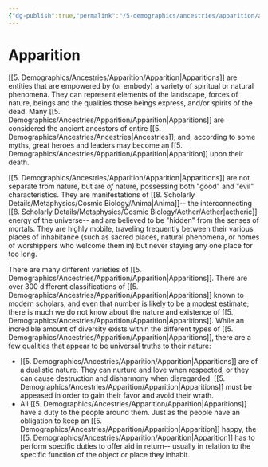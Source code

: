 ```yaml
---
{"dg-publish":true,"permalink":"/5-demographics/ancestries/apparition/apparition/","noteIcon":""}
---
```


# Apparition

[[5. Demographics/Ancestries/Apparition/Apparition\|Apparitions]] are entities that are empowered by (or embody) a variety of spiritual or natural phenomena. They can represent elements of the landscape, forces of nature, beings and the qualities those beings express, and/or spirits of the dead. Many [[5. Demographics/Ancestries/Apparition/Apparition\|Apparitions]] are considered the ancient ancestors of entire [[5. Demographics/Ancestries/Ancestries\|Ancestries]], and, according to some myths, great heroes and leaders may become an [[5. Demographics/Ancestries/Apparition/Apparition\|Apparition]] upon their death.

[[5. Demographics/Ancestries/Apparition/Apparition\|Apparitions]] are not separate from nature, but are *of* nature, possessing both "good" and "evil" characteristics. They are manifestations of [[8. Scholarly Details/Metaphysics/Cosmic Biology/Anima\|Anima]]-- the interconnecting [[8. Scholarly Details/Metaphysics/Cosmic Biology/Aether/Aether\|aetheric]] energy of the universe-- and are believed to be "hidden" from the senses of mortals. They are highly mobile, traveling frequently between their various places of inhabitance (such as sacred places, natural phenomena, or homes of worshippers who welcome them in) but never staying any one place for too long. 

There are many different varieties of [[5. Demographics/Ancestries/Apparition/Apparition\|Apparitions]]. There are over 300 different classifications of [[5. Demographics/Ancestries/Apparition/Apparition\|Apparitions]] known to modern scholars, and even that number is likely to be a modest estimate; there is much we do not know about the nature and existence of [[5. Demographics/Ancestries/Apparition/Apparition\|Apparitions]]. While an incredible amount of diversity exists within the different types of [[5. Demographics/Ancestries/Apparition/Apparition\|Apparitions]], there are a few qualities that appear to be universal truths to their nature:

- [[5. Demographics/Ancestries/Apparition/Apparition\|Apparitions]] are of a dualistic nature. They can nurture and love when respected, or they can cause destruction and disharmony when disregarded. [[5. Demographics/Ancestries/Apparition/Apparition\|Apparitions]] must be appeased in order to gain their favor and avoid their wrath. 
- All [[5. Demographics/Ancestries/Apparition/Apparition\|Apparitions]] have a duty to the people around them. Just as the people have an obligation to keep an [[5. Demographics/Ancestries/Apparition/Apparition\|Apparition]] happy, the [[5. Demographics/Ancestries/Apparition/Apparition\|Apparition]] has to perform specific duties to offer aid in return-- usually in relation to the specific function of the object or place they inhabit.
